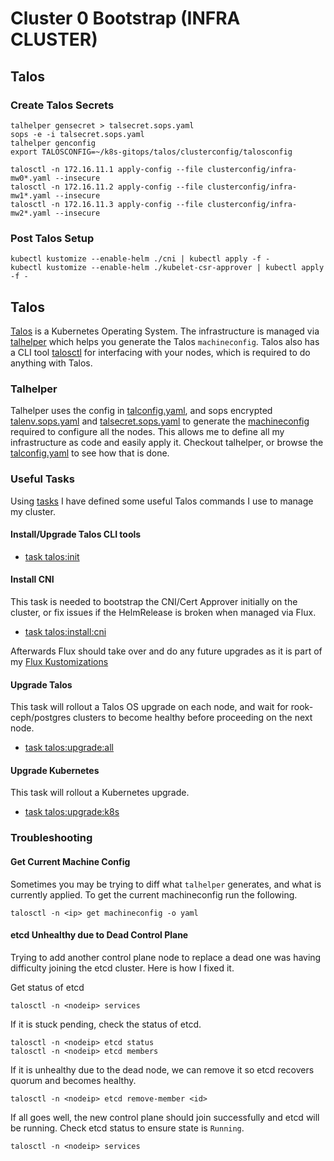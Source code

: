 # Cluster 0 Bootstrap (INFRA CLUSTER)

## Talos

### Create Talos Secrets

```
talhelper gensecret > talsecret.sops.yaml
sops -e -i talsecret.sops.yaml
talhelper genconfig
export TALOSCONFIG=~/k8s-gitops/talos/clusterconfig/talosconfig
```

```
talosctl -n 172.16.11.1 apply-config --file clusterconfig/infra-mw0*.yaml --insecure
talosctl -n 172.16.11.2 apply-config --file clusterconfig/infra-mw1*.yaml --insecure
talosctl -n 172.16.11.3 apply-config --file clusterconfig/infra-mw2*.yaml --insecure

```


### Post Talos Setup

```
kubectl kustomize --enable-helm ./cni | kubectl apply -f -
kubectl kustomize --enable-helm ./kubelet-csr-approver | kubectl apply -f -
```

## Talos

[Talos](https://www.talos.dev/) is a Kubernetes Operating System. The infrastructure is managed via [talhelper](https://github.com/budimanjojo/talhelper) which helps you generate the Talos `machineconfig`. Talos also has a CLI tool [talosctl](https://www.talos.dev/v1.5/learn-more/talosctl/) for interfacing with your nodes, which is required to do anything with Talos.

### Talhelper

Talhelper uses the config in [talconfig.yaml](./talconfig.yaml), and sops encrypted [talenv.sops.yaml](./talenv.sops.yaml) and [talsecret.sops.yaml](./talsecret.sops.yaml) to generate the [machineconfig](https://www.talos.dev/v1.5/reference/configuration/) required to configure all the nodes. This allows me to define all my infrastructure as code and easily apply it. Checkout talhelper, or browse the [talconfig.yaml](./talconfig.yaml) to see how that is done.

### Useful Tasks

Using [tasks](https://github.com/go-task/task) I have defined some useful Talos commands I use to manage my cluster.

#### Install/Upgrade Talos CLI tools

- [task talos:init](../.taskfiles/TalosTasks.yml)


#### Install CNI

This task is needed to bootstrap the CNI/Cert Approver initially on the cluster, or fix issues if the HelmRelease is broken when managed via Flux.

- [task talos:install:cni](../.taskfiles/TalosTasks.yml)

Afterwards Flux should take over and do any future upgrades as it is part of my [Flux Kustomizations](../kubernetes/apps/kube-system/cilium/ks.yaml)


#### Upgrade Talos

This task will rollout a Talos OS upgrade on each node, and wait for rook-ceph/postgres clusters to become healthy before proceeding on the next node.

- [task talos:upgrade:all](../.taskfiles/TalosTasks.yml)

#### Upgrade Kubernetes

This task will rollout a Kubernetes upgrade.

- [task talos:upgrade:k8s](../.taskfiles/TalosTasks.yml)


### Troubleshooting

#### Get Current Machine Config

Sometimes you may be trying to diff what `talhelper` generates, and what is currently applied. To get the current machineconfig run the following.

```
talosctl -n <ip> get machineconfig -o yaml
```

#### etcd Unhealthy due to Dead Control Plane

Trying to add another control plane node to replace a dead one was having difficulty joining the etcd cluster. Here is how I fixed it.

Get status of etcd

```
talosctl -n <nodeip> services
```

If it is stuck pending, check the status of etcd.

```
talosctl -n <nodeip> etcd status
talosctl -n <nodeip> etcd members
```

If it is unhealthy due to the dead node, we can remove it so etcd recovers quorum and becomes healthy.

```
talosctl -n <nodeip> etcd remove-member <id>
```

If all goes well, the new control plane should join successfully and etcd will be running. Check etcd status to ensure state is `Running`.

```
talosctl -n <nodeip> services
```